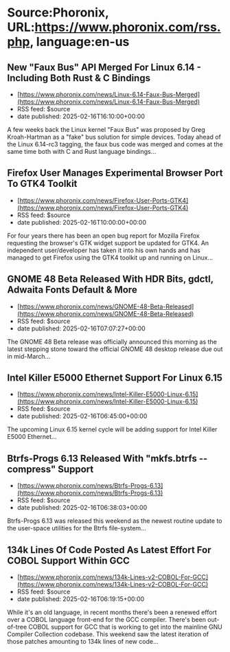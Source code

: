 # Source:Phoronix, URL:https://www.phoronix.com/rss.php, language:en-us

## New "Faux Bus" API Merged For Linux 6.14 - Including Both Rust & C Bindings
 - [https://www.phoronix.com/news/Linux-6.14-Faux-Bus-Merged](https://www.phoronix.com/news/Linux-6.14-Faux-Bus-Merged)
 - RSS feed: $source
 - date published: 2025-02-16T16:10:00+00:00

A few weeks back the Linux kernel "Faux Bus" was proposed by Greg Kroah-Hartman as a "fake" bus solution for simple devices. Today ahead of the Linux 6.14-rc3 tagging, the faux bus code was merged and comes at the same time both with C and Rust language bindings...

## Firefox User Manages Experimental Browser Port To GTK4 Toolkit
 - [https://www.phoronix.com/news/Firefox-User-Ports-GTK4](https://www.phoronix.com/news/Firefox-User-Ports-GTK4)
 - RSS feed: $source
 - date published: 2025-02-16T10:00:00+00:00

For four years there has been an open bug report for Mozilla Firefox requesting the browser's GTK widget support be updated for GTK4. An independent user/developer has taken it into his own hands and has managed to get Firefox using the GTK4 toolkit up and running on Linux...

## GNOME 48 Beta Released With HDR Bits, gdctl, Adwaita Fonts Default & More
 - [https://www.phoronix.com/news/GNOME-48-Beta-Released](https://www.phoronix.com/news/GNOME-48-Beta-Released)
 - RSS feed: $source
 - date published: 2025-02-16T07:07:27+00:00

The GNOME 48 Beta release was officially announced this morning as the latest stepping stone toward the official GNOME 48 desktop release due out in mid-March...

## Intel Killer E5000 Ethernet Support For Linux 6.15
 - [https://www.phoronix.com/news/Intel-Killer-E5000-Linux-6.15](https://www.phoronix.com/news/Intel-Killer-E5000-Linux-6.15)
 - RSS feed: $source
 - date published: 2025-02-16T06:45:00+00:00

The upcoming Linux 6.15 kernel cycle will be adding support for Intel Killer E5000 Ethernet...

## Btrfs-Progs 6.13 Released With "mkfs.btrfs --compress" Support
 - [https://www.phoronix.com/news/Btrfs-Progs-6.13](https://www.phoronix.com/news/Btrfs-Progs-6.13)
 - RSS feed: $source
 - date published: 2025-02-16T06:38:03+00:00

Btrfs-Progs 6.13 was released this weekend as the newest routine update to the user-space utilities for the Btrfs file-system...

## 134k Lines Of Code Posted As Latest Effort For COBOL Support Within GCC
 - [https://www.phoronix.com/news/134k-Lines-v2-COBOL-For-GCC](https://www.phoronix.com/news/134k-Lines-v2-COBOL-For-GCC)
 - RSS feed: $source
 - date published: 2025-02-16T06:19:15+00:00

While it's an old language, in recent months there's been a renewed effort over a COBOL language front-end for the GCC compiler. There's been out-of-tree COBOL support for GCC that is working to get into the mainline GNU Compiler Collection codebase. This weekend saw the latest iteration of those patches amounting to 134k lines of new code...

